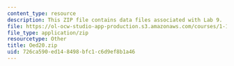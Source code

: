 ```yaml
---
content_type: resource
description: This ZIP file contains data files associated with Lab 9.
file: https://ol-ocw-studio-app-production.s3.amazonaws.com/courses/1-103-civil-engineering-materials-laboratory-spring-2004/726ca590ed148498bfc1c6d9ef8b1a46_Oed20.zip
file_type: application/zip
resourcetype: Other
title: Oed20.zip
uid: 726ca590-ed14-8498-bfc1-c6d9ef8b1a46
---
```

